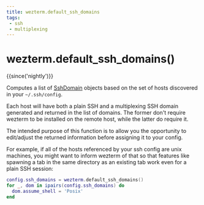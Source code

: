 ```yaml
---
title: wezterm.default_ssh_domains
tags:
 - ssh
 - multiplexing
---
```


# wezterm.default_ssh_domains()

{{since('nightly')}}

Computes a list of [SshDomain](../SshDomain.md) objects based on
the set of hosts discovered in your `~/.ssh/config`.

Each host will have both a plain SSH and a multiplexing SSH domain
generated and returned in the list of domains.  The former don't
require wezterm to be installed on the remote host, while the
latter do require it.

The intended purpose of this function is to allow you the opportunity
to edit/adjust the returned information before assigning it to
your config.

For example, if all of the hosts referenced by your ssh config
are unix machines, you might want to inform wezterm of that
so that features like spawning a tab in the same directory
as an existing tab work even for a plain SSH session:

```lua
config.ssh_domains = wezterm.default_ssh_domains()
for _, dom in ipairs(config.ssh_domains) do
  dom.assume_shell = 'Posix'
end
```

